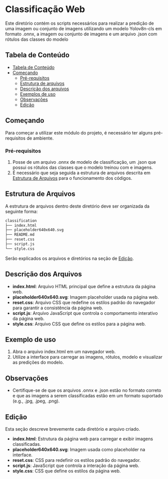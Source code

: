 # Classificação Web

Este diretório contém os scripts necessários para realizar a predição de uma imagem ou conjunto de imagens utilizando um modelo Yolov8n-cls em formato .onnx, a imagem ou conjunto de imagens e um arquivo .json com rótulos das classes do modelo

## Tabela de Conteúdo

- [Tabela de Conteúdo](#tabela-de-conteúdo)
- [Começando](#começando)
  - [Pré-requisitos](#pré-requisitos)
  - [Estrutura de arquivos](#estrutura-de-arquivos)
  - [Descrição dos arquivos](#Descrição-dos-arquivos)
  - [Exemplos de uso](#Exemplos-de-uso)
  - [Observações](#estrutura-de-arquivos)
  - [Edição](#edição)

<!-- GETTING STARTED -->

## Começando

Para começar a utilizar este módulo do projeto, é necessário ter alguns pré-requisitos de ambiente.

### Pré-requisitos

1. Posse de um arquivo .onnx de modelo de classificação, um .json que possui os rótulos das classes que o modelo treinou com e imagens.
2. É necessário que seja seguida a estrutura de arquivos descrita em [Estrutura de Arquivos](###Estrutura-de-Arquivos) para o funcionamento dos códigos.


## Estrutura de Arquivos

A estrutura de arquivos dentro deste diretório deve ser organizada da seguinte forma:

```bash
classification
├── index.html
├── placeholder640x640.svg
├── README.md
├── reset.css
├── script.js
└── style.css
```
Serão explicados os arquivos e diretórios na seção de [Edição](#edição).

## Descrição dos Arquivos
- **index.html**: Arquivo HTML principal que define a estrutura da página web.
- **placeholder640x640.svg**: Imagem placeholder usada na página web.
- **reset.css**: Arquivo CSS que redefine os estilos padrão do navegador para garantir a consistência da página web.
- **script.js**: Arquivo JavaScript que controla o comportamento interativo da página web.
- **style.css**: Arquivo CSS que define os estilos para a página web.

## Exemplo de uso
1. Abra o arquivo index.html em um navegador web.
2. Utilize a interface para carregar as imagens, rótulos, modelo e visualizar as predições do modelo.

## Observações
- Certifique-se de que os arquivos .onnx e .json estão no formato correto e que as imagens a serem classificadas estão em um formato suportado (e.g., .jpg, .jpeg, .png).

## Edição
Esta seção descreve brevemente cada diretório e arquivo criado.

- **index.html**: Estrutura da página web para carregar e exibir imagens classificadas.
- **placeholder640x640.svg**: Imagem usada como placeholder na interface.
- **reset.css**: CSS para redefinir os estilos padrão do navegador.
- **script.js**: JavaScript que controla a interação da página web.
- **style.css**: CSS que define os estilos da página web.